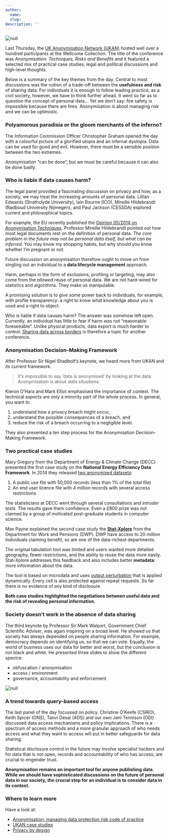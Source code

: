 ```yaml
---
author:
  name: 
  slug: 
description: ''
---
```


<p><img src="http://bd7a65e2cb448908f934-86a50c88e47af9e1fb58ce0672b5a500.r32.cf3.rackcdn.com/uploads/assets/12/d2/5412d2c5d0d462080a00002c/201040911_anonymisation_symposium_1" alt="null" class="img" id="attachment-5412d2c5f362be08e0000041" /></p>

<p>Last Thursday, the <a rel="external" href="http://www.ukanon.net">UK Anonymisation Network (UKAN)</a> hosted well over a hundred participants at the Wellcome Collection. The title of the conference was <em>Anonymisation: Techniques, Risks and Benefits</em> and it featured a selected mix of practical case studies, legal and political discussions and high-level thoughts. </p>

<p>Below is a summary of the key themes from the day. Central to most discussions was the notion of a trade-off between the <strong>usefulness and risk</strong> of sharing data. For individuals it is enough to follow leading practice, as a civil society, however, we have to think further ahead. It went so far as to question the concept of personal data&hellip; Yet we don’t say: fire safety is impossible because there are fires. Anonymisation is about managing risk and we can be optimistic.</p>

<h3>Polyamorous paradisia or the gloom merchants of the inferno?</h3>

<p>The Information Commission Officer Christopher Graham opened the day with a colourful picture of a glorified utopia and an infernal dystopia. Data can be used for good and evil. However, there must be a sensible position between the two extremes. </p>

<p>Anonymisation &ldquo;can be done&rdquo;, but we must be careful because it can also be done badly. </p>

<h3>Who is liable if data causes harm?</h3>

<p>The legal panel provided a fascinating discussion on privacy and how, as a society, we may treat the increasing amounts of personal data. Lillian Edwards (Strathclyde University), Iain Bourne (ICO), Mireille Hildebrandt (Radboud University Nijmegen), and Paul Jackson (CESSDA) explored current and philosophical topics.</p>

<p>For example, the EU recently published the <a rel="external" href="http://ec.europa.eu/justice/data-protection/article-29/documentation/opinion-recommendation/files/2014/wp216_en.pdf">Opinion 05/2014 on Anonymisation Techniques</a>. Professor Mireille Hildebrandt pointed out how most legal documents rest on the definition of personal data. <em>The core problem in the future may not be personal data itself, but what can be inferred.</em> You may know my shopping habits, but why should you know whether I&rsquo;m pregnant or not.</p>

<p>Future discussion on anonymisation therefore ought to move on from singling out an individual to a <strong>data lifecycle management</strong> approach. </p>

<p>Harm, perhaps in the form of exclusions, profiling or targeting, may also come from the <em>allowed</em> reuse of personal data. We are not hard-wired for statistics and algorithms. They make us manipulable.</p>

<p>A promising solution is to give some power back to individuals, for example, with profile transparency: a right to know what knowledge about you is used and a right to object. </p>

<p>Who is liable if data causes harm? The answer was somehow left open. Currently, an individual has little to fear if harm was not &ldquo;reasonable foreseeable&rdquo;. Unlike physical products, data export is much harder to control. <a rel="external" href="http://www.dwbproject.org/about/participants.html">Sharing data across borders</a> is therefore a topic for another conference.  </p>

<h3>Anonymisation Decision-Making Framework</h3>

<p>After Professor Sir Nigel Shadbolt&rsquo;s keynote, we heard more from UKAN and its current framework. </p>

<blockquote>
  <p>It’s impossible to say &lsquo;data is anonymised&rsquo; by looking at the data. Anonymisation is about <em>data situations</em>. </p>
</blockquote>

<p>Kieron O’Hara and Mark Elliot emphasised the importance of context. The technical aspects are only a minority part of the whole process. In general, you want to </p>

<ol>
  <li>understand how a privacy breach might occur,</li>
  <li>understand the possible consequences of a breach, and</li>
  <li>reduce the risk of a breach occurring to a negligible level.</li>
</ol>

<p>They also presented a ten step process for the Anonymisation Decision-Making Framework.</p>

<h3>Two practical case studies</h3>

<p>Mary Gregory from the Department of Energy &amp; Climate Change (DECC) presented the first case study on the <strong>National Energy Efficiency Data Framework</strong>. In 2014 they released <a href="https://www.gov.uk/government/statistics/national-energy-efficiency-data-framework-need-anonymised-data-2014">two anonymised datasets</a>:</p>

<ol>
  <li>A public use file with 50,000 records (less than 1% of the total file)</li>
  <li>An end user licence file with 4 million records with several access restrictions</li>
</ol>

<p>The statisticians at DECC went through several consultations and <em>intruder tests</em>. The results gave them confidence. Even a £800 prize was not claimed by a group of motivated post-graduate students in computer science.</p>

<p>Max Payne explained the second case study the <strong><a rel="external" href="https://stat-xplore.dwp.gov.uk/">Stat-Xplore</a></strong> from the Department for Work and Pensions (DWP). DWP have access to 20 million individuals claiming benefit, so are one of the data-richest departments. </p>

<p>The original tabulation tool was limited and users wanted more detailed geography, fewer restrictions, and the ability to reuse the data more easily. Stat-Xplore addresses this feedback and also includes better <strong>metadata</strong>: more information about the data.</p>

<p>The tool is based on microdata and uses <a rel="external" href="http://ico.org.uk/for_organisations/data_protection/topic_guides/anonymisation">output perturbation</a> that is applied dynamically. Every cell is also protected against repeat requests. So far there is no evidence of any kind of disclosure.</p>

<p><strong>Both case studies highlighted the negotiations between useful data and the risk of revealing personal information.</strong></p>

<h3>Society doesn&rsquo;t work in the absence of data sharing</h3>

<p>The third keynote by Professor Sir Mark Walport, Government Chief Scientific Adviser, was again inspiring on a broad level. He showed us that society has always depended on people sharing information. For example, democracy depends on identifying us, so that we can vote. Equally, the world of business uses our data for better and worst, but the conclusion is not black and white. He presented three slides to show the different spectra:</p>

<ul>
  <li>obfuscation / anonymisation</li>
  <li>access / environment</li>
  <li>governance, accountability and enforcement</li>
</ul>

<p><img src="http://bd7a65e2cb448908f934-86a50c88e47af9e1fb58ce0672b5a500.r32.cf3.rackcdn.com/uploads/assets/5c/9f/545c9f69f362be08d8000008/Screen_Shot_2014-11-07_at_10.29.05.png" alt="null" class="img" id="attachment-545c9f691f986a085b000025" /></p>

<h3>A trend towards query-based access</h3>

<p>The last panel of the day focussed on policy. Christine O&rsquo;Keefe (CSIRO), Keith Spicer (ONS), Tanvi Desai (ADS) and our own Jeni Tennison (ODI) discussed data access mechanisms and policy implications. There is a spectrum of access methods and a more granular approach of who needs access and what they want to access will put in better safeguards for data sharing.</p>

<p>Statistical disclosure control in the future may involve specialist hackers and for data that is not open, records and accountability of who has access, are crucial to engender trust. </p>

<p><strong>Anonymisation remains an important tool for anyone publishing data. While we should have sophisticated discussions on the future of personal data in our society, the crucial step for an individual is to consider data in its context.</strong></p>

<h3>Where to learn more</h3>

<p>Have a look at:</p>

<ul>
  <li><a rel="external" href="http://ico.org.uk/for_organisations/data_protection/topic_guides/anonymisation">Anonymisation: managing data protection risk code of practice</a></li>
  <li><a rel="external" href="http://ukanon.net/ukan-resources/case-studies/">UKAN case studies</a></li>
  <li><a rel="external" href="http://www.privacybydesign.ca/">Privacy by design</a></li>
</ul>


